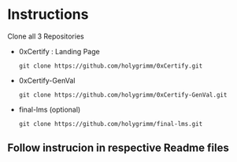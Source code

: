 
# Instructions

Clone all 3 Repositories
- 0xCertify : Landing Page
    ```
    git clone https://github.com/holygrimm/0xCertify.git
    ```
- 0xCertify-GenVal
    ```
    git clone https://github.com/holygrimm/0xCertify-GenVal.git
    ```

- final-lms (optional)
    ```
    git clone https://github.com/holygrimm/final-lms.git
    ```

## Follow instrucion in respective Readme files

